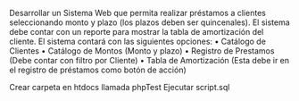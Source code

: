 Desarrollar un Sistema Web que permita realizar préstamos a clientes seleccionando monto y plazo (los plazos deben ser quincenales). 
El sistema debe contar con un reporte para mostrar la tabla de amortización del cliente.
El sistema contará con las siguientes opciones:
•	Catálogo de Clientes
•	Catálogo de Montos (Monto y  plazo)
•	Registro de Prestamos (Debe contar con filtro por Cliente)
•	Tabla de Amortización (Esta debe ir en el registro de préstamos como botón de acción)

Crear carpeta en htdocs llamada phpTest
Ejecutar script.sql